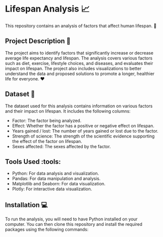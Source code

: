 # Lifespan Analysis :chart_with_upwards_trend:

This repository contains an analysis of factors that affect human lifespan. :older_adult:

## Project Description :page_facing_up:

The project aims to identify factors that significantly increase or decrease average life expectancy and lifespan. The analysis covers various factors such as diet, exercise, lifestyle choices, and diseases, and evaluates their impact on lifespan. The project also includes visualizations to better understand the data and proposed solutions to promote a longer, healthier life for everyone. :heart:

## Dataset :file_folder:

The dataset used for this analysis contains information on various factors and their impact on lifespan. It includes the following columns:

- Factor: The factor being analyzed.
- Effect: Whether the factor has a positive or negative effect on lifespan.
- Years gained / lost: The number of years gained or lost due to the factor.
- Strength of science: The strength of the scientific evidence supporting the effect of the factor on lifespan.
- Sexes affected: The sexes affected by the factor.

## Tools Used :tools:

- Python: For data analysis and visualization.
- Pandas: For data manipulation and analysis.
- Matplotlib and Seaborn: For data visualization.
- Plotly: For interactive data visualization.

## Installation :computer:

To run the analysis, you will need to have Python installed on your computer. You can then clone this repository and install the required packages using the following commands:

